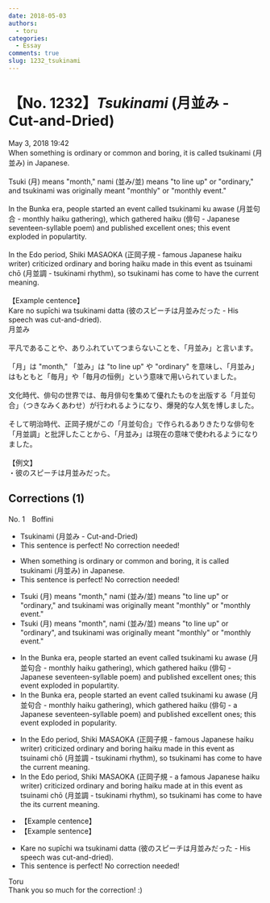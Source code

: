 ```yaml
---
date: 2018-05-03
authors:
  - toru
categories:
  - Essay
comments: true
slug: 1232_tsukinami
---
```


# 【No. 1232】<strong><em>Tsukinami</strong></em> (月並み - Cut-and-Dried)
<div class="date">May 3, 2018 19:42</div>
<div id="post"><div id="body_show_ori">
When something is ordinary or common and boring, it is called tsukinami (月並み) in Japanese.<br/><br/>Tsuki (月) means "month," nami (並み/並) means "to line up" or "ordinary," and tsukinami was originally meant "monthly" or "monthly event."<br/><br/>In the Bunka era, people started an event called tsukinami ku awase (月並句合 - monthly haiku gathering), which gathered haiku (俳句 - Japanese seventeen-syllable poem) and published excellent ones; this event exploded in populartity.<br/><br/>In the Edo period, Shiki MASAOKA (正岡子規 - famous Japanese haiku writer) criticized ordinary and boring haiku made in this event as tsuinami chō (月並調 - tsukinami rhythm), so tsukinami has come to have the current meaning.<br/><br/>【Example centence】<br/>Kare no supīchi wa tsukinami datta (彼のスピーチは月並みだった - His speech was cut-and-dried).
</div></div>

<!-- more -->

<div id="post_ja"><div id="body_show_mo">
月並み<br/><br/>平凡であることや、ありふれていてつまらないことを、「月並み」と言います。<br/><br/>「月」は "month," 「並み」は "to line up" や "ordinary" を意味し、「月並み」はもともと「毎月」や「毎月の恒例」という意味で用いられていました。<br/><br/>文化時代、俳句の世界では、毎月俳句を集めて優れたものを出版する「月並句合」（つきなみくあわせ）が行われるようになり、爆発的な人気を博しました。<br/><br/>そして明治時代、正岡子規がこの「月並句合」で作られるありきたりな俳句を「月並調」と批評したことから、「月並み」は現在の意味で使われるようになりました。<br/><br/>【例文】<br/>・彼のスピーチは月並みだった。
</div></div>

## Corrections (1)
<div id="block"><div class="first_name"> No. 1　<span class="just_name">Boffini</span></div><div id="block2">
<ul class="correction_field">
<li class="incorrect">Tsukinami (月並み - Cut-and-Dried)</li>
<li class="corrected perfect">This sentence is perfect! No correction needed!</li>
</ul>
<ul class="correction_field">
<li class="incorrect">When something is ordinary or common and boring, it is called tsukinami (月並み) in Japanese.</li>
<li class="corrected perfect">This sentence is perfect! No correction needed!</li>
</ul>
<ul class="correction_field">
<li class="incorrect">Tsuki (月) means "month," nami (並み/並) means "to line up" or "ordinary," and tsukinami was originally meant "monthly" or "monthly event."</li>
<li class="corrected correct">
Tsuki (月) means "month"<span class="f_red">,</span> nami (並み/並) means "to line up" or "ordinary"<span class="f_red">,</span> and tsukinami <span class="sline">was</span> originally meant "monthly" or "monthly event."
</li>
</ul>
<ul class="correction_field">
<li class="incorrect">In the Bunka era, people started an event called tsukinami ku awase (月並句合 - monthly haiku gathering), which gathered haiku (俳句 - Japanese seventeen-syllable poem) and published excellent ones; this event exploded in populartity.</li>
<li class="corrected correct">
In the Bunka era, people started an event called tsukinami ku awase (月並句合 - monthly haiku gathering), which gathered haiku (俳句 - <span class="f_blue">a </span>Japanese seventeen-syllable poem) and published excellent ones; this event exploded in <span class="f_blue">popularity.</span>
</li>
</ul>
<ul class="correction_field">
<li class="incorrect">In the Edo period, Shiki MASAOKA (正岡子規 - famous Japanese haiku writer) criticized ordinary and boring haiku made in this event as tsuinami chō (月並調 - tsukinami rhythm), so tsukinami has come to have the current meaning.</li>
<li class="corrected correct">
In the Edo period, Shiki MASAOKA (正岡子規 - <span class="f_blue">a</span> famous Japanese haiku writer) criticized ordinary and boring haiku made <span class="f_red">at</span> <span class="sline">in</span> this event as tsuinami chō (月並調 - tsukinami rhythm), so tsukinami has come to have <span class="sline">the</span> <span class="f_red">its </span>current meaning.
</li>
</ul>
<ul class="correction_field">
<li class="incorrect">【Example centence】</li>
<li class="corrected correct">
【Example <span class="f_red">s</span>entence】
</li>
</ul>
<ul class="correction_field">
<li class="incorrect">Kare no supīchi wa tsukinami datta (彼のスピーチは月並みだった - His speech was cut-and-dried).</li>
<li class="corrected perfect">This sentence is perfect! No correction needed!</li>
</ul>
</div><div class="name"><span class="just_name">Toru</span><br>
Thank you so much for the correction! :)
</div>
</div>
